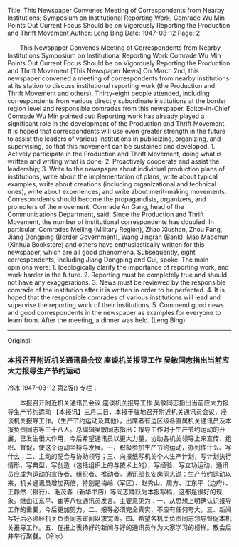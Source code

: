 Title: This Newspaper Convenes Meeting of Correspondents from Nearby Institutions; Symposium on Institutional Reporting Work; Comrade Wu Min Points Out Current Focus Should be on Vigorously Reporting the Production and Thrift Movement
Author: Leng Bing
Date: 1947-03-12
Page: 2

　　This Newspaper Convenes Meeting of Correspondents from Nearby Institutions
    Symposium on Institutional Reporting Work
    Comrade Wu Min Points Out Current Focus Should be on Vigorously Reporting the Production and Thrift Movement
    [This Newspaper News] On March 2nd, this newspaper convened a meeting of correspondents from nearby institutions at its station to discuss institutional reporting work (the Production and Thrift Movement and others). Thirty-eight people attended, including correspondents from various directly subordinate institutions at the border region level and responsible comrades from this newspaper. Editor-in-Chief Comrade Wu Min pointed out: Reporting work has already played a significant role in the development of the Production and Thrift Movement. It is hoped that correspondents will use even greater strength in the future to assist the leaders of various institutions in publicizing, organizing, and supervising, so that this movement can be sustained and developed. 1. Actively participate in the Production and Thrift Movement, doing what is written and writing what is done; 2. Proactively cooperate and assist the leadership; 3. Write to the newspaper about individual production plans of institutions, write about the implementation of plans, write about typical examples, write about creations (including organizational and technical ones), write about experiences, and write about merit-making movements. Correspondents should become the propagandists, organizers, and promoters of the movement. Comrade An Gang, head of the Communications Department, said: Since the Production and Thrift Movement, the number of institutional correspondents has doubled. In particular, Comrades Meiling (Military Region), Zhao Xiushan, Zhou Fang, Jiang Dongping (Border Government), Wang Jingran (Bank), Mao Maochun (Xinhua Bookstore) and others have enthusiastically written for this newspaper, which are all good phenomena. Subsequently, eight correspondents, including Jiang Dongping and Cui, spoke. The main opinions were: 1. Ideologically clarify the importance of reporting work, and work harder in the future. 2. Reporting must be completely true and should not have any exaggerations. 3. News must be reviewed by the responsible comrade of the institution after it is written in order to be perfected. 4. It is hoped that the responsible comrades of various institutions will lead and supervise the reporting work of their institutions. 5. Commend good news and good correspondents in the newspaper as examples for everyone to learn from. After the meeting, a dinner was held. (Leng Bing)



<hr /> 

Original: 


### 本报召开附近机关通讯员会议  座谈机关报导工作  吴敏同志指出当前应大力报导生产节约运动
冷冰
1947-03-12
第2版()
专栏：

　　本报召开附近机关通讯员会议
    座谈机关报导工作
    吴敏同志指出当前应大力报导生产节约运动
    【本报讯】三月二日，本报于驻地召开附近机关通讯员会议，座谈机关报导工作。（生产节约运动及其他），出席者有边区级各直属机关通讯员及本报负责同志等三十八人。总编辑吴敏同志指出：报导工作对于生产节约运动的开展，已发生很大作用，今后希望通讯员以更大力量，协助各机关领导上来宣传、组织、督促，使这个运动坚持与发展。一、积极参加生产节约运动，办到作什么、写什么；二、主动的配合与协助领导；三、向报纸写机关个人生产计划，写计划执行情形，写典型，写创造（包括组织上的与技术上的），写经验，写立功运动，通讯员应成为运动的宣传者、组织者、推动者。通讯部长安岗同志说：生产节约运动以来，机关通讯员增加两倍，特别是梅岭（军区）、赵秀山、周方、江东平（边府）、王静然（银行）、毛茂春（新华书店）等同志踊跃为本报写稿，这都是很好的现象。继由江东平、崔等八位通讯员发言。主要意见为：一、从思想上明确认识报导工作的重要，今后更加努力。二、报导必须完全真实，不应有任何夸大。三、新闻写好后必须经机关负责同志审阅以求完善。四、希望各机关负责同志领导督促本机关报导工作。五、在报上表扬好的新闻与好的通讯员作为大家学习的榜样。散会后并举行聚餐。（冷冰）

